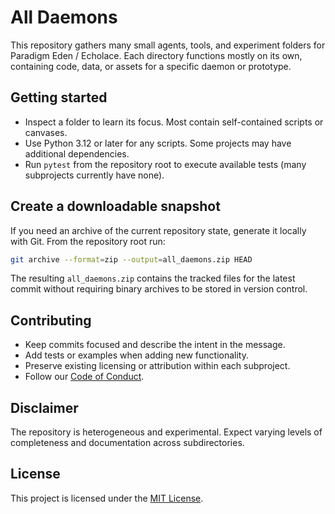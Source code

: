 # All Daemons

This repository gathers many small agents, tools, and experiment folders for Paradigm Eden / Echolace. Each directory functions mostly on its own, containing code, data, or assets for a specific daemon or prototype.

## Getting started

- Inspect a folder to learn its focus. Most contain self-contained scripts or canvases.
- Use Python 3.12 or later for any scripts. Some projects may have additional dependencies.
- Run `pytest` from the repository root to execute available tests (many subprojects currently have none).

## Create a downloadable snapshot

If you need an archive of the current repository state, generate it locally with Git. From the repository root run:

```bash
git archive --format=zip --output=all_daemons.zip HEAD
```

The resulting `all_daemons.zip` contains the tracked files for the latest commit without requiring binary archives to be stored in version control.

## Contributing

- Keep commits focused and describe the intent in the message.
- Add tests or examples when adding new functionality.
- Preserve existing licensing or attribution within each subproject.
- Follow our [Code of Conduct](CODE_OF_CONDUCT.md).

## Disclaimer

The repository is heterogeneous and experimental. Expect varying levels of completeness and documentation across subdirectories.

## License

This project is licensed under the [MIT License](LICENSE).
